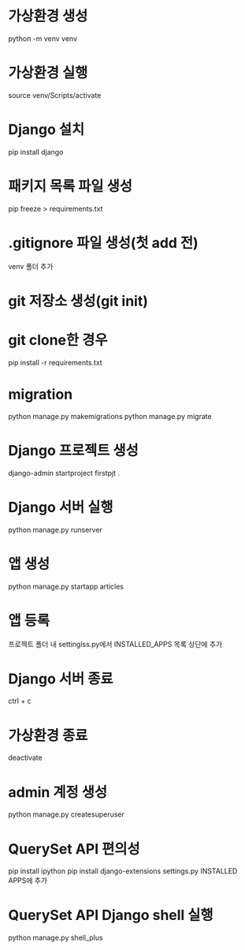# 가상환경 생성
python -m venv venv

# 가상환경 실행
source venv/Scripts/activate

# Django 설치
pip install django

# 패키지 목록 파일 생성
pip freeze > requirements.txt

# .gitignore 파일 생성(첫 add 전)
venv 폴더 추가 

# git 저장소 생성(git init)

# git clone한 경우
pip install -r requirements.txt

# migration
python manage.py makemigrations
python manage.py migrate

# Django 프로젝트 생성
django-admin startproject firstpjt .

# Django 서버 실행
python manage.py runserver

# 앱 생성
python manage.py startapp articles

# 앱 등록
프로젝트 폴더 내 settinglss.py에서 INSTALLED_APPS 목록 상단에 추가

# Django 서버 종료
ctrl + c

# 가상환경 종료
deactivate

# admin 계정 생성
python manage.py createsuperuser

# QuerySet API 편의성
pip install ipython
pip install django-extensions
settings.py INSTALLED APPS에 추가

# QuerySet API Django shell 실행
python manage.py shell_plus